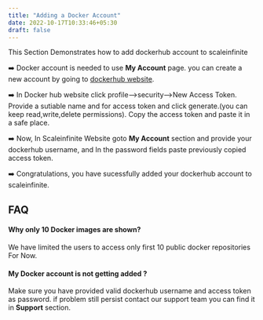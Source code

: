 ```yaml
---
title: "Adding a Docker Account"
date: 2022-10-17T10:33:46+05:30
draft: false
---
```


This Section Demonstrates how to add dockerhub account to scaleinfinite

➡️ Docker account is needed to use __My Account__ page. you can create a new account by going to [dockerhub website](https://hub.docker.com/).

➡️ In Docker hub website click profile-->security-->New Access Token. Provide a sutiable name and for access token and click generate.(you can keep read,write,delete permissions). Copy the access token and paste it in a safe place.

➡️ Now, In Scaleinfinite Website goto __My Account__ section and provide your dockerhub username, and In the password fields paste previously copied access token.

➡️ Congratulations, you have sucessfully added your dockerhub account to scaleinfinite.

## FAQ

#### Why only 10 Docker images are shown?

We have limited the users to access only first 10 public docker repositories
For Now.

#### My Docker account is not getting added ?

Make sure you have provided valid dockerhub username and access token as password.
if problem still persist contact our support team you can find it in __Support__ section.
